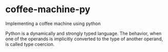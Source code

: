 # coffee-machine-py
Implementing a coffee machine using python


Python is a dynamically and strongly typed language. The behavior, when one of the operands is implicitly converted to the type of another operand, is called type coercion.
